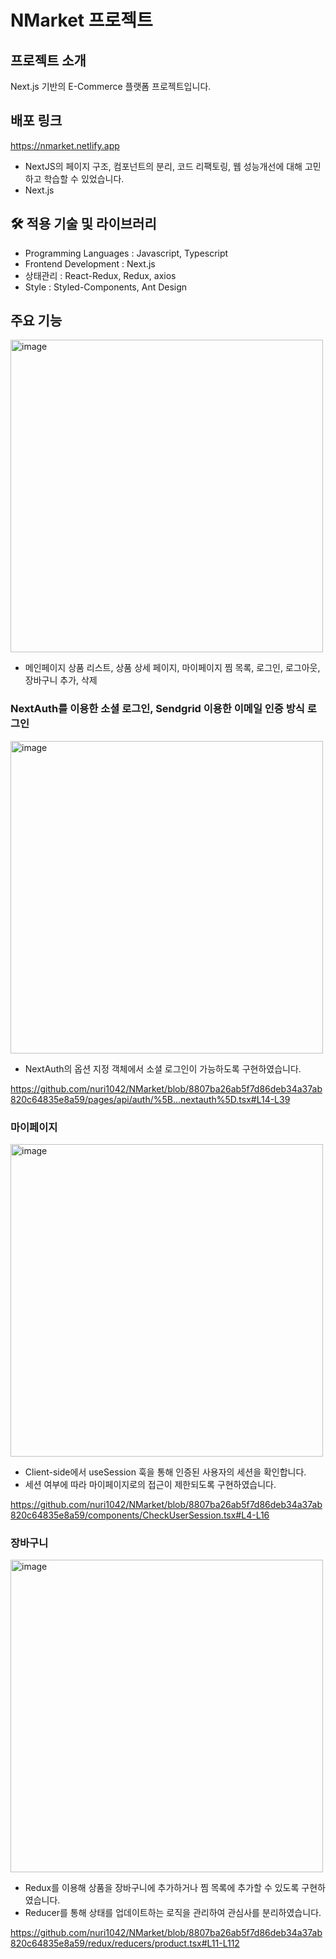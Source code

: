 # NMarket 프로젝트

## 프로젝트 소개
Next.js 기반의 E-Commerce 플랫폼 프로젝트입니다.

## 배포 링크
https://nmarket.netlify.app

- NextJS의 페이지 구조, 컴포넌트의 분리, 코드 리팩토링, 웹 성능개선에 대해 고민하고 학습할 수 있었습니다.
- Next.js


## 🛠 적용 기술 및 라이브러리
- Programming Languages : Javascript, Typescript
- Frontend Development : Next.js
- 상태관리 : React-Redux, Redux, axios
- Style : Styled-Components, Ant Design

## 주요 기능
<img width="500" alt="image" src="https://github.com/nuri1042/NMarket/assets/19181088/0ea61159-87dd-44dd-b58c-5dd5e099cc25">

- 메인페이지 상품 리스트, 상품 상세 페이지, 마이페이지 찜 목록, 로그인, 로그아웃, 장바구니 추가, 삭제

### NextAuth를 이용한 소셜 로그인, Sendgrid 이용한 이메일 인증 방식 로그인
<img width="500" alt="image" src="https://github.com/nuri1042/NMarket/assets/19181088/e856ba3f-7d86-4599-86ae-85d539fd96db">

- NextAuth의 옵션 지정 객체에서 소셜 로그인이 가능하도록 구현하였습니다.

https://github.com/nuri1042/NMarket/blob/8807ba26ab5f7d86deb34a37ab820c64835e8a59/pages/api/auth/%5B...nextauth%5D.tsx#L14-L39

### 마이페이지
<img width="500" alt="image" src="https://github.com/nuri1042/NMarket/assets/19181088/0eaf37fa-e578-45a6-9274-3e4220b29fe4">

- Client-side에서 useSession 훅을 통해 인증된 사용자의 세션을 확인합니다.
- 세션 여부에 따라 마이페이지로의 접근이 제한되도록 구현하였습니다.

https://github.com/nuri1042/NMarket/blob/8807ba26ab5f7d86deb34a37ab820c64835e8a59/components/CheckUserSession.tsx#L4-L16

### 장바구니
<img width="500" alt="image" src="https://github.com/nuri1042/NMarket/assets/19181088/95031a7c-2704-40af-b524-bf139157fce0">

- Redux를 이용해 상품을 장바구니에 추가하거나 찜 목록에 추가할 수 있도록 구현하였습니다.
- Reducer를 통해 상태를 업데이트하는 로직을 관리하여 관심사를 분리하였습니다.

https://github.com/nuri1042/NMarket/blob/8807ba26ab5f7d86deb34a37ab820c64835e8a59/redux/reducers/product.tsx#L11-L112












